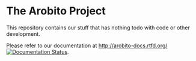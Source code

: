 The Arobito Project
===================

This repository contains our stuff that has nothing todo with code or other development.

Please refer to our documentation at http://arobito-docs.rtfd.org/ [![Documentation Status](https://readthedocs.org/projects/arobito-docs/badge/?version=latest)](https://readthedocs.org/projects/arobito-docs/?badge=latest).
